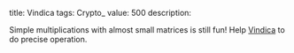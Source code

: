 title: Vindica
tags: Crypto_
value: 500
description: <p>Simple multiplications with almost small matrices is still fun! Help <a href="/tasks/vindica_c94cd584ad1a00c4ce5cb540ab087dc472dddb4a.txz">Vindica</a> to do precise operation.</p>
